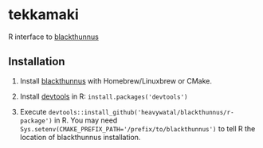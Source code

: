 # tekkamaki

R interface to [blackthunnus](https://github.com/heavywatal/blackthunnus)

## Installation

1.  Install [blackthunnus](https://github.com/heavywatal/blackthunnus) with Homebrew/Linuxbrew or CMake.

1.  Install [devtools](https://github.com/hadley/devtools) in R:
    `install.packages('devtools')`

1.  Execute `devtools::install_github('heavywatal/blackthunnus/r-package')` in R.
    You may need `Sys.setenv(CMAKE_PREFIX_PATH='/prefix/to/blackthunnus')` to tell R the location of blackthunnus installation.
